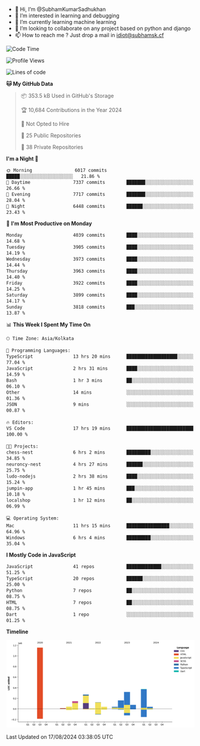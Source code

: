 - 👋 Hi, I’m @SubhamKumarSadhukhan
- 👀 I’m interested in learning and debugging
- 🌱 I’m currently learning machine learning
- 💞️ I’m looking to collaborate on any project based on python and django
- 📫 How to reach me ?
      Just drop a mail in idiot@subhamsk.cf

<!---
SubhamKumarSadhukhan/SubhamKumarSadhukhan is a ✨ special ✨ repository because its `README.md` (this file) appears on your GitHub profile.
You can click the Preview link to take a look at your changes.
--->


<!--START_SECTION:waka-->
![Code Time](http://img.shields.io/badge/Code%20Time-2%2C411%20hrs%206%20mins-blue)

![Profile Views](http://img.shields.io/badge/Profile%20Views-1-blue)

![Lines of code](https://img.shields.io/badge/From%20Hello%20World%20I%27ve%20Written-2.8%20million%20lines%20of%20code-blue)

**🐱 My GitHub Data** 

> 📦 353.5 kB Used in GitHub's Storage 
 > 
> 🏆 10,684 Contributions in the Year 2024
 > 
> 🚫 Not Opted to Hire
 > 
> 📜 25 Public Repositories 
 > 
> 🔑 38 Private Repositories 
 > 
**I'm a Night 🦉** 

```text
🌞 Morning                6017 commits        █████░░░░░░░░░░░░░░░░░░░░   21.86 % 
🌆 Daytime                7337 commits        ███████░░░░░░░░░░░░░░░░░░   26.66 % 
🌃 Evening                7717 commits        ███████░░░░░░░░░░░░░░░░░░   28.04 % 
🌙 Night                  6448 commits        ██████░░░░░░░░░░░░░░░░░░░   23.43 % 
```
📅 **I'm Most Productive on Monday** 

```text
Monday                   4039 commits        ████░░░░░░░░░░░░░░░░░░░░░   14.68 % 
Tuesday                  3905 commits        ████░░░░░░░░░░░░░░░░░░░░░   14.19 % 
Wednesday                3973 commits        ████░░░░░░░░░░░░░░░░░░░░░   14.44 % 
Thursday                 3963 commits        ████░░░░░░░░░░░░░░░░░░░░░   14.40 % 
Friday                   3922 commits        ████░░░░░░░░░░░░░░░░░░░░░   14.25 % 
Saturday                 3899 commits        ████░░░░░░░░░░░░░░░░░░░░░   14.17 % 
Sunday                   3818 commits        ███░░░░░░░░░░░░░░░░░░░░░░   13.87 % 
```


📊 **This Week I Spent My Time On** 

```text
🕑︎ Time Zone: Asia/Kolkata

💬 Programming Languages: 
TypeScript               13 hrs 20 mins      ███████████████████░░░░░░   77.04 % 
JavaScript               2 hrs 31 mins       ████░░░░░░░░░░░░░░░░░░░░░   14.59 % 
Bash                     1 hr 3 mins         ██░░░░░░░░░░░░░░░░░░░░░░░   06.10 % 
Other                    14 mins             ░░░░░░░░░░░░░░░░░░░░░░░░░   01.36 % 
JSON                     9 mins              ░░░░░░░░░░░░░░░░░░░░░░░░░   00.87 % 

🔥 Editors: 
VS Code                  17 hrs 19 mins      █████████████████████████   100.00 % 

🐱‍💻 Projects: 
chess-nest               6 hrs 2 mins        █████████░░░░░░░░░░░░░░░░   34.85 % 
neuroncy-nest            4 hrs 27 mins       ██████░░░░░░░░░░░░░░░░░░░   25.75 % 
ludo-nodejs              2 hrs 38 mins       ████░░░░░░░░░░░░░░░░░░░░░   15.24 % 
jumpin-app               1 hr 45 mins        ███░░░░░░░░░░░░░░░░░░░░░░   10.18 % 
localshop                1 hr 12 mins        ██░░░░░░░░░░░░░░░░░░░░░░░   06.99 % 

💻 Operating System: 
Mac                      11 hrs 15 mins      ████████████████░░░░░░░░░   64.96 % 
Windows                  6 hrs 4 mins        █████████░░░░░░░░░░░░░░░░   35.04 % 
```

**I Mostly Code in JavaScript** 

```text
JavaScript               41 repos            █████████████░░░░░░░░░░░░   51.25 % 
TypeScript               20 repos            ██████░░░░░░░░░░░░░░░░░░░   25.00 % 
Python                   7 repos             ██░░░░░░░░░░░░░░░░░░░░░░░   08.75 % 
HTML                     7 repos             ██░░░░░░░░░░░░░░░░░░░░░░░   08.75 % 
Dart                     1 repo              ░░░░░░░░░░░░░░░░░░░░░░░░░   01.25 % 
```



**Timeline**

![Lines of Code chart](https://raw.githubusercontent.com/SubhamKumarSadhukhan/SubhamKumarSadhukhan/main/assets/bar_graph.png)


 Last Updated on 17/08/2024 03:38:05 UTC
<!--END_SECTION:waka-->
